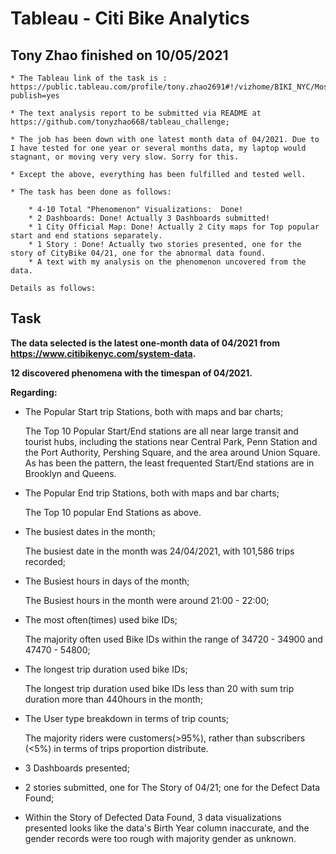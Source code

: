 # Tableau - Citi Bike Analytics

## Tony Zhao finished on 10/05/2021

    * The Tableau link of the task is : https://public.tableau.com/profile/tony.zhao2691#!/vizhome/BIKI_NYC/MostPopularStartEndStations?          publish=yes
    
    * The text analysis report to be submitted via README at https://github.com/tonyzhao668/tableau_challenge;
    
    * The job has been down with one latest month data of 04/2021. Due to I have tested for one year or several months data, my laptop would       stagnant, or moving very very slow. Sorry for this.
    
    * Except the above, everything has been fulfilled and tested well.
    
    * The task has been done as follows:
        
        * 4-10 Total "Phenomenon" Visualizations:  Done!
        * 2 Dashboards: Done! Actually 3 Dashboards submitted!
        * 1 City Official Map: Done! Actually 2 City maps for Top popular start and end stations separately.
        * 1 Story : Done! Actually two stories presented, one for the story of CityBike 04/21, one for the abnormal data found. 
        * A text with my analysis on the phenomenon uncovered from the data.
        	
    Details as follows: 

## Task

**The data selected is the latest one-month data of 04/2021 from https://www.citibikenyc.com/system-data.**

**12 discovered phenomena with the timespan of 04/2021.**

**Regarding:**

* The Popular Start trip Stations, both with maps and bar charts;

    The Top 10 Popular Start/End stations are all near large transit and tourist
    hubs, including the stations near Central Park, Penn Station and the Port Authority, Pershing
    Square, and the area around Union Square. As has been the pattern, the least frequented
    Start/End stations are in Brooklyn and Queens.

* The Popular End trip Stations, both with maps and bar charts;
    
    The Top 10 popular End Stations as above.

* The busiest dates in the month;

    The busiest date in the month was 24/04/2021, with 101,586 trips recorded;

* The Busiest hours in days of the month;

    The Busiest hours in the month were around 21:00 - 22:00;

* The most often(times) used bike IDs;

    The majority often used Bike IDs within the range of 34720 - 34900 and 47470 - 54800;

* The longest trip duration used bike IDs; 

    The longest trip duration used bike IDs less than 20 with sum trip duration more than 440hours in the month;

* The User type breakdown in terms of trip counts;

    The majority riders were customers(>95%), rather than subscribers (<5%) in terms of trips proportion distribute.

* 3 Dashboards presented;

* 2 stories submitted, one for The Story of 04/21; one for the Defect Data Found;

* Within the Story of Defected Data Found, 3 data visualizations presented looks like the data's Birth Year column inaccurate,
    and the gender records were too rough with majority gender as unknown.
